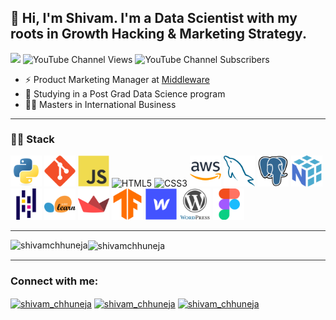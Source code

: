 ## 👋 Hi, I'm Shivam. I'm a Data Scientist with my roots in Growth Hacking & Marketing Strategy.

[<img src="https://img.shields.io/badge/youtube-%230077B5.svg?&style=for-the-badge&logo=youtube&logoColor=white&color=FF0000" />](https://www.youtube.com/@frwrdfast?sub_confirmation=1)
![YouTube Channel Views](https://img.shields.io/youtube/channel/views/UCtc0A5GiTkIzmWFJSPGj79Q)
![YouTube Channel Subscribers](https://img.shields.io/youtube/channel/subscribers/UCtc0A5GiTkIzmWFJSPGj79Q)

- ⚡ Product Marketing Manager at [Middleware](https://github.com/middlewarehq/middleware)
- 🌱 Studying in a Post Grad Data Science program
- :student: Masters in International Business

<hr style="height:0.3px; border:none; color:#333; background-color:#333;" />

### :technologist: Stack

<img src="https://github.com/devicons/devicon/blob/master/icons/python/python-original.svg" alt="Python" width="50" height="50"/> <img src="https://github.com/devicons/devicon/blob/master/icons/git/git-original.svg" alt="Git" width="50" height="50"/> <img src="https://github.com/devicons/devicon/blob/master/icons/javascript/javascript-original.svg" alt="Javascript" width="50" height="50"/> <img src="https://upload.wikimedia.org/wikipedia/commons/6/61/HTML5_logo_and_wordmark.svg" alt="HTML5" height="50" width="50"/> <img src="https://upload.wikimedia.org/wikipedia/commons/d/d5/CSS3_logo_and_wordmark.svg" alt="CSS3" height="50" width="50"/> <img src="https://github.com/devicons/devicon/blob/master/icons/amazonwebservices/amazonwebservices-original-wordmark.svg" alt="AWS" width="50" height="50"/> <img src="https://github.com/devicons/devicon/blob/master/icons/mysql/mysql-original.svg" alt="mysql" width="50" height="50"/> <img src="https://github.com/devicons/devicon/blob/master/icons/postgresql/postgresql-original.svg" alt="postgresql" width="50" height="50"/> <img src="https://github.com/devicons/devicon/blob/master/icons/numpy/numpy-original.svg" alt="numpy" width="50" height="50"/> <img src="https://github.com/devicons/devicon/blob/master/icons/pandas/pandas-original.svg" alt="pandas" width="50" height="50"/> <img src="https://github.com/devicons/devicon/blob/master/icons/scikitlearn/scikitlearn-original.svg" alt="scikitlearn" width="50" height="50"/> <img src="https://github.com/devicons/devicon/blob/master/icons/streamlit/streamlit-original.svg" alt="streamlit" width="50" height="50"/> <img src="https://github.com/devicons/devicon/blob/master/icons/tensorflow/tensorflow-original.svg" alt="tensorflow" width="50" height="50"/> <img src="https://github.com/devicons/devicon/blob/master/icons/webflow/webflow-original.svg" alt="webflow" width="50" height="50"/> <img src="https://github.com/devicons/devicon/blob/master/icons/wordpress/wordpress-original.svg" alt="wordpress" width="50" height="50"/> <img src="https://github.com/devicons/devicon/blob/master/icons/figma/figma-original.svg" alt="figma" width="50" height="50"/>

<hr style="height:0.3px; border:none; color:#333; background-color:#333;" />

<p><img align="left" src="https://github-readme-stats.vercel.app/api/top-langs?username=shivamchhuneja&show_icons=true&locale=en&layout=compact&theme=omni" alt="shivamchhuneja" /></p>

<p><img align="center" src="https://github-readme-streak-stats.herokuapp.com/?user=shivamchhuneja&&theme=omni" alt="shivamchhuneja" /></p>

<hr style="height:0.3px; border:none; color:#333; background-color:#333;" />

### Connect with me:

<a href="https://linkedin.com/in/shivamchhuneja" target="blank"><img align="center" src="https://raw.githubusercontent.com/rahuldkjain/github-profile-readme-generator/master/src/images/icons/Social/linked-in-alt.svg" alt="shivam_chhuneja" height="30" width="40" /></a>
<a href="https://instagram.com/shivamchhuneja" target="blank"><img align="center" src="https://raw.githubusercontent.com/rahuldkjain/github-profile-readme-generator/master/src/images/icons/Social/instagram.svg" alt="shivam_chhuneja" height="30" width="40" /></a>
<a href="https://www.youtube.com/@frwrdfast" target="blank"><img align="center" src="https://raw.githubusercontent.com/rahuldkjain/github-profile-readme-generator/master/src/images/icons/Social/youtube.svg" alt="shivam_chhuneja" height="30" width="40" /></a>
</p>
